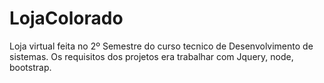 # LojaColorado

Loja virtual feita no 2º Semestre do curso tecnico de Desenvolvimento de sistemas.
Os requisitos dos projetos era trabalhar com Jquery, node, bootstrap.
